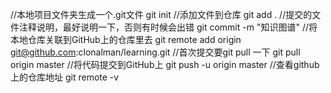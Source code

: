//本地项目文件夹生成一个.git文件
git init
//添加文件到仓库
git add .
//提交的文件注释说明，最好说明一下，否则有时候会出错
git commit -m "知识图谱"
//将本地仓库关联到GitHub上的仓库里去
git remote add origin git@github.com:clonalman/learning.git
//首次提交要git pull 一下
git pull origin master
//将代码提交到GitHub上
git push -u origin master
//查看github上的仓库地址
git remote -v

